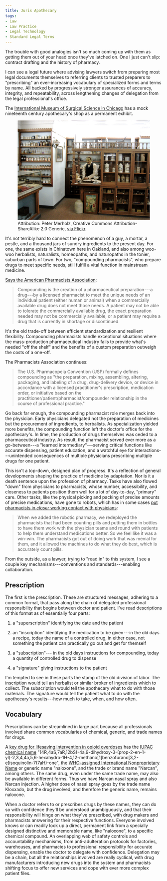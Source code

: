 ```yaml
---
title: Juris Apothecary
tags:
- Law
- Law Practice
- Legal Technology
- Standard Legal Terms
---
```


The trouble with good analogies isn't so much coming up with them as getting them out of your head once they've latched on.  One I just can't slip: contract drafting and the history of pharmacy.

I can see a legal future where advising lawyers switch from preparing most legal documents themselves to referring clients to trusted preparers to "prescribing" an ever-increasing vocabulary of specialized forms and terms by name.  All backed by progressively stronger assurances of accuracy, integrity, and repeatability, across lengthening changes of delegation from the legal professional's office.

The [International Museum of Surgical Science in Chicago](https://imss.org/) has a mock nineteenth century apothecary's shop as a permanent exhibit.

<figure>
<img src="/images/imss-apothecary.jpg" alt="photo of nineteenth century apothecary exhibit at International Museum of Surgican Science">
<figcaption>Attribution: Peter Merholz, Creative Commons Attribution-ShareAlike 2.0 Generic, <a href="https://www.flickr.com/photos/peterme/151190340">via Flickr</a></figcaption>
</figure>

It's not terribly hard to connect the phenomenon of a guy, a mortar, a pestle, and a thousand jars of sundry ingredients to the present day.  For one, the same exists in Chinatown here in Oakland, and also among woo-woo herbalists, naturalists, homeopaths, and naturopaths in the tonier, suburban parts of town.  For two, "compounding pharmacists", who prepare drugs to meet specific needs, still fulfill a vital function in mainstream medicine.

[Says the American Pharmacists Association](https://pharmacist.com/Practice/Patient-Care-Services/Compounding/Compounding-FAQs):

> Compounding is the creation of a pharmaceutical preparation---a drug---by a licensed pharmacist to meet the unique needs of an individual patient (either human or animal) when a commercially available drug does not meet those needs.  A patient may not be able to tolerate the commercially available drug, the exact preparation needed may not be commercially available, or a patient may require a drug that is currently in shortage or discontinued.

It's the old trade-off between efficient standardization and resilient flexibility.  Compounding pharmacists handle exceptional situations where the mass-production pharmaceutical industry fails to provide what's needed "off the shelf" and the benefits of a custom preparation outweigh the costs of a one-off.

The Pharmacists Association continues:

> The U.S. Pharmacopeia Convention (USP) formally defines compounding as "the preparation, mixing, assembling, altering, packaging, and labeling of a drug, drug-delivery device, or device in accordance with a licensed practitioner's prescription, medication order, or initiative based on the practitioner/patient/pharmacist/compounder relationship in the course of professional practice."

Go back far enough, the compounding pharmacist role merges back into the physician.  Early physicians delegated not the preparation of medicines but the procurement of ingredients, to herbalists.  As specialization yielded more benefits, the compounding function left the doctor's office for the apothecary's.  In time, the production of drugs themselves was ceded to a pharmaceutical industry.  As result, the pharmacist served ever more as a go-between---a "learned intermediary"---serving critical functions like accurate dispensing, patient education, and a watchful eye for interactions---unintended consequences of multiple physicians prescribing multiple drugs for one patient.

This isn't a top-down, designed plan of progress.  It's a reflection of general developments shaping the practice of medicine by adaptation.  Nor is it a death sentence upon the profession of pharmacy.  Tasks have also flowed "down" from physicians to pharmacists, whose number, accessibility, and closeness to patients position them well for a lot of day-to-day, "primary" care.  Other tasks, like the physical picking and packing of precise amounts of precise medications, have gone to robots, which has in some cases [put pharmacists in _closer_ working contact with physicians](https://www.youtube.com/watch?v=oUjwjwZ4cLQ):

> When we added the robotic pharmacy, we redeployed the pharmacists that had been counting pills and putting them in bottles to have them work with the physician teams and round with patients to help them understand medications better.  So we feel like it was a win-win.  The pharmacists got out of doing work that was menial for them, and it allowed the machines to do what they do best, which is accurately count pills.

From the outside, as a lawyer, trying to "read in" to this system, I see a couple key mechanisms---conventions and standards---enabling collaboration.

## Prescription

The first is the prescription.  These are structured messages, adhering to a common format, that pass along the chain of delegated professional responsibility that begins between doctor and patient.  I've read descriptions of this format as of essentially four parts:

1.  a "superscription" identifying the date and the patient

2.  an "inscription" identifying the medication to be given---in the old days a recipe, today the name of a controlled drug, in either case, not something the patient can practically go out and get for themself

3.  a "subscription"--- in the old days instructions for compounding, today a quantity of controlled drug to dispense

4.  a "signature" giving instructions to the patient

I'm tempted to see in these parts the stamp of the old division of labor.  The inscription would tell an herbalist or similar broker of ingredients which to collect.  The subscription would tell the apothecary what to do with those materials.  The signature would tell the patient what to do with the apothecary's results---how much to take, when, and how often.

## Vocabulary

Prescriptions can be streamlined in large part because all professionals involved share common vocabularies of chemical, generic, and trade names for drugs.

A [key drug for lifesaving intervention in opioid overdoses](https://en.wikipedia.org/wiki/Naloxone) has the [IUPAC chemical name](https://en.wikipedia.org/wiki/IUPAC_nomenclature_of_organic_chemistry) "(4R,4aS,7aR,12bS)-4a,9-dihydroxy-3-(prop-2-en-1-yl)-2,3,4,4a,5,6-hexahydro-1H-4,12-methano[1]benzofurano[3,2-e]isoquinolin-7(7aH)-one", the [WHO-assigned International Nonproprietary Name](https://en.wikipedia.org/wiki/International_nonproprietary_name) or generic name "naloxone", and the trade or brand name "Narcan", among others.  The same drug, even under the same trade name, may also be available in different forms.  Thus we have Narcan nasal spray and also Narcan injection.  A higher dose of nasal spray goes by the trade name Kloxxado, but the drug involved, and therefore the generic name, remains naloxone.

When a doctor refers to or prescribes drugs by these names, they can do so with confidence they'll be understood unambiguously, and that their responsibility will hinge on what they've prescribed, with drug makers and pharmacists answering for their respective functions.  Everyone involved knows or can readily look up a direct, permanent link from a specially designed distinctive and memorable name, like "naloxone", to a specific chemical compound.  An overlapping web of safety controls and accountability mechanisms, from anti-adulteration protocols for factories, warehouses, and pharmacies to professional responsibility for accurate dispensing, enable the doctor to delegate with confidence.  Delegation may be a chain, but all the relationships involved are really cyclical, with drug manufacturers introducing new drugs into the system and pharmacists shifting focus to offer new services and cope with ever more complex patient files.
